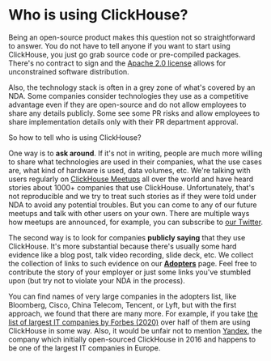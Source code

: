 
# Who is using ClickHouse? 

Being an open-source product makes this question not so straightforward to answer. You do not have to tell anyone if you want to start using ClickHouse, you just go grab source code or pre-compiled packages. There's no contract to sign and the [Apache 2.0 license](https://github.com/ClickHouse/ClickHouse/blob/master/LICENSE) allows for unconstrained software distribution.

Also, the technology stack is often in a grey zone of what's covered by an NDA. Some companies consider technologies they use as a competitive advantage even if they are open-source and do not allow employees to share any details publicly. Some see some PR risks and allow employees to share implementation details only with their PR department approval.

So how to tell who is using ClickHouse?

One way is to **ask around**. If it's not in writing, people are much more willing to share what technologies are used in their companies, what the use cases are, what kind of hardware is used, data volumes, etc. We're talking with users regularly on [ClickHouse Meetups](https://www.youtube.com/channel/UChtmrD-dsdpspr42P_PyRAw/playlists) all over the world and have heard stories about 1000+ companies that use ClickHouse. Unfortunately, that's not reproducible and we try to treat such stories as if they were told under NDA to avoid any potential troubles. But you can come to any of our future meetups and talk with other users on your own. There are multiple ways how meetups are announced, for example, you can subscribe to [our Twitter](http://twitter.com/ClickHouseDB/).

The second way is to look for companies **publicly saying** that they use ClickHouse. It's more substantial because there's usually some hard evidence like a blog post, talk video recording, slide deck, etc. We collect the collection of links to such evidence on our **[Adopters](../../about-us/adopters.md)** page. Feel free to contribute the story of your employer or just some links you've stumbled upon (but try not to violate your NDA in the process).

You can find names of very large companies in the adopters list, like Bloomberg, Cisco, China Telecom, Tencent, or Lyft, but with the first approach, we found that there are many more. For example, if you take [the list of largest IT companies by Forbes (2020)](https://www.forbes.com/sites/hanktucker/2020/05/13/worlds-largest-technology-companies-2020-apple-stays-on-top-zoom-and-uber-debut/) over half of them are using ClickHouse in some way. Also, it would be unfair not to mention [Yandex](../../about-us/history.md), the company which initially open-sourced ClickHouse in 2016 and happens to be one of the largest IT companies in Europe.
